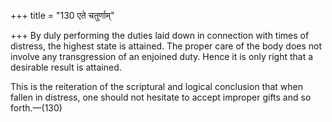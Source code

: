 +++
title = "130 एते चतुर्णाम्"

+++
By duly performing the duties laid down in connection with times of
distress, the highest state is attained. The proper care of the body
does not involve any transgression of an enjoined duty. Hence it is only
right that a desirable result is attained.

This is the reiteration of the scriptural and logical conclusion that
when fallen in distress, one should not hesitate to accept improper
gifts and so forth.—(130)
